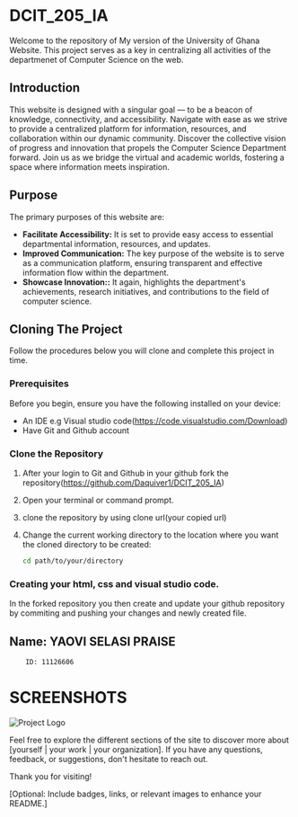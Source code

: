 # DCIT_205_IA
Welcome to the repository of My version of the University of Ghana Website. This project serves as a key in centralizing all activities of the departmenet of Computer Science on the web.

## Introduction
This website is designed with a singular goal — to be a beacon of knowledge, connectivity, and accessibility. Navigate with ease as we strive to provide a centralized platform for information, resources, and collaboration within our dynamic community. Discover the collective vision of progress and innovation that propels the Computer Science Department forward.
Join us as we bridge the virtual and academic worlds, fostering a space where information meets inspiration. 


## Purpose

The primary purposes of this website are:

- **Facilitate Accessibility:** It is set to provide easy access to essential departmental information, resources, and updates.
- **Improved Communication:** The key purpose of the website is to serve as a communication platform, ensuring transparent and effective information flow within the department.
- **Showcase Innovation::**  It again, highlights the department's achievements, research initiatives, and contributions to the field of computer science.

## Cloning The Project
 Follow the procedures below you will clone and complete this project in time.
### Prerequisites

Before you begin, ensure you have the following installed on your device:

- An IDE e.g Visual studio code(https://code.visualstudio.com/Download)
- Have Git and Github account

### Clone the Repository

1. After your login to Git and Github in your github fork the repository(https://github.com/Daquiver1/DCIT_205_IA) 
2. Open your terminal or command prompt.
3. clone the repository by using clone url(your copied url)
4. Change the current working directory to the location where you want the cloned directory to be created:

   ```bash
   cd path/to/your/directory

### Creating your html, css and visual studio code.

In the forked repository you then create and update your github repository by commiting and pushing your changes and newly created file. 

## Name: YAOVI SELASI PRAISE
        ID: 11126606
# SCREENSHOTS
![Project Logo](ReadmeIMG/Screenshot(1).png)









Feel free to explore the different sections of the site to discover more about [yourself | your work | your organization]. If you have any questions, feedback, or suggestions, don't hesitate to reach out.

Thank you for visiting!

[Optional: Include badges, links, or relevant images to enhance your README.]